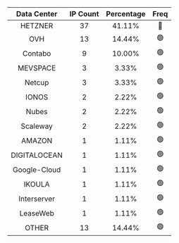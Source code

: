 | Data Center | IP Count | Percentage | Freq |
|:------------:|:--------:|:-----------:|:-----:|
| HETZNER | 37 | 41.11% | 🔴 |
| OVH | 13 | 14.44% | 🟢 |
| Contabo | 9 | 10.00% | 🟢 |
| MEVSPACE | 3 | 3.33% | 🟢 |
| Netcup | 3 | 3.33% | 🟢 |
| IONOS | 2 | 2.22% | 🟢 |
| Nubes | 2 | 2.22% | 🟢 |
| Scaleway | 2 | 2.22% | 🟢 |
| AMAZON | 1 | 1.11% | 🟢 |
| DIGITALOCEAN | 1 | 1.11% | 🟢 |
| Google-Cloud | 1 | 1.11% | 🟢 |
| IKOULA | 1 | 1.11% | 🟢 |
| Interserver | 1 | 1.11% | 🟢 |
| LeaseWeb | 1 | 1.11% | 🟢 |
| OTHER | 13 | 14.44% | 🟢 |